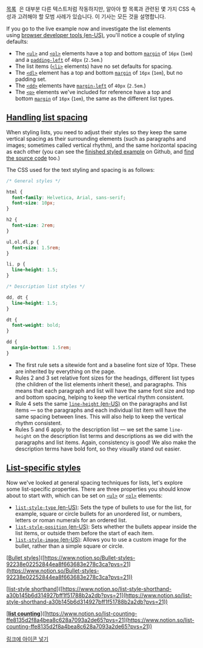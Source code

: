 [목록](https://developer.mozilla.org/en-US/docs/Learn/HTML/Introduction_to_HTML/HTML_text_fundamentals#lists)  은 대부분 다른 텍스트처럼 작동하지만, 알아야 할 목록과 관련된 몇 가지 CSS 속성과 고려해야 할 모범 사례가 있습니다. 이 기사는 모든 것을 설명합니다.

If you go to the live example now and investigate the list elements using [browser developer tools (en-US)](https://developer.mozilla.org/en-US/docs/Learn/Common_questions/What_are_browser_developer_tools), you'll notice a couple of styling defaults:

- The [`<ul>`](https://developer.mozilla.org/ko/docs/Web/HTML/Element/ul) and [`<ol>`](https://developer.mozilla.org/ko/docs/Web/HTML/Element/ol) elements have a top and bottom [`margin`](https://developer.mozilla.org/ko/docs/Web/CSS/margin) of `16px` (`1em`) and a [`padding-left`](https://developer.mozilla.org/ko/docs/Web/CSS/padding-left) of `40px` (`2.5em`.)
- The list items ([`<li>`](https://developer.mozilla.org/ko/docs/Web/HTML/Element/li) elements) have no set defaults for spacing.
- The [`<dl>`](https://developer.mozilla.org/ko/docs/Web/HTML/Element/dl) element has a top and bottom [`margin`](https://developer.mozilla.org/ko/docs/Web/CSS/margin) of `16px` (`1em`), but no padding set.
- The [`<dd>`](https://developer.mozilla.org/ko/docs/Web/HTML/Element/dd) elements have [`margin-left`](https://developer.mozilla.org/ko/docs/Web/CSS/margin-left) of `40px` (`2.5em`.)
- The [`<p>`](https://developer.mozilla.org/ko/docs/Web/HTML/Element/p) elements we've included for reference have a top and bottom [`margin`](https://developer.mozilla.org/ko/docs/Web/CSS/margin) of `16px` (`1em`), the same as the different list types.

## [Handling list spacing](https://developer.mozilla.org/ko/docs/Learn/CSS/Styling_text/Styling_lists#handling_list_spacing)

When styling lists, you need to adjust their styles so they keep the same vertical spacing as their surrounding elements (such as paragraphs and images; sometimes called vertical rhythm), and the same horizontal spacing as each other (you can see the [finished styled example](https://mdn.github.io/learning-area/css/styling-text/styling-lists/) on Github, and [find the source code](https://github.com/mdn/learning-area/blob/master/css/styling-text/styling-lists/index.html) too.)

The CSS used for the text styling and spacing is as follows:

```css
/* General styles */

html {
  font-family: Helvetica, Arial, sans-serif;
  font-size: 10px;
}

h2 {
  font-size: 2rem;
}

ul,ol,dl,p {
  font-size: 1.5rem;
}

li, p {
  line-height: 1.5;
}

/* Description list styles */

dd, dt {
  line-height: 1.5;
}

dt {
  font-weight: bold;
}

dd {
  margin-bottom: 1.5rem;
}
```

- The first rule sets a sitewide font and a baseline font size of 10px. These are inherited by everything on the page.
- Rules 2 and 3 set relative font sizes for the headings, different list types (the children of the list elements inherit these), and paragraphs. This means that each paragraph and list will have the same font size and top and bottom spacing, helping to keep the vertical rhythm consistent.
- Rule 4 sets the same [`line-height` (en-US)](https://developer.mozilla.org/en-US/docs/Web/CSS/line-height) on the paragraphs and list items — so the paragraphs and each individual list item will have the same spacing between lines. This will also help to keep the vertical rhythm consistent.
- Rules 5 and 6 apply to the description list — we set the same `line-height` on the description list terms and descriptions as we did with the paragraphs and list items. Again, consistency is good! We also make the description terms have bold font, so they visually stand out easier.

## [List-specific styles](https://developer.mozilla.org/ko/docs/Learn/CSS/Styling_text/Styling_lists#list-specific_styles)

Now we've looked at general spacing techniques for lists, let's explore some list-specific properties. There are three properties you should know about to start with, which can be set on [`<ul>`](https://developer.mozilla.org/ko/docs/Web/HTML/Element/ul) or [`<ol>`](https://developer.mozilla.org/ko/docs/Web/HTML/Element/ol) elements:

- [`list-style-type` (en-US)](https://developer.mozilla.org/en-US/docs/Web/CSS/list-style-type): Sets the type of bullets to use for the list, for example, square or circle bullets for an unordered list, or numbers, letters or roman numerals for an ordered list.
- [`list-style-position` (en-US)](https://developer.mozilla.org/en-US/docs/Web/CSS/list-style-position): Sets whether the bullets appear inside the list items, or outside them before the start of each item.
- [`list-style-image` (en-US)](https://developer.mozilla.org/en-US/docs/Web/CSS/list-style-image): Allows you to use a custom image for the bullet, rather than a simple square or circle.

[[Bullet styles](https://developer.mozilla.org/ko/docs/Learn/CSS/Styling_text/Styling_lists#bullet_styles)]([https://www.notion.so/Bullet-styles-92238e02252844ea8f663683e278c3ca?pvs=21](https://www.notion.so/Bullet-styles-92238e02252844ea8f663683e278c3ca?pvs=21))

[[list-style shorthand](https://developer.mozilla.org/ko/docs/Learn/CSS/Styling_text/Styling_lists#list-style_shorthand)]([https://www.notion.so/list-style-shorthand-a30b145b6d314927bff1f51788b2a2db?pvs=21](https://www.notion.so/list-style-shorthand-a30b145b6d314927bff1f51788b2a2db?pvs=21))

[[**list counting**](https://developer.mozilla.org/ko/docs/Learn/CSS/Styling_text/Styling_lists#controlling_list_counting)]([https://www.notion.so/list-counting-ffe8135d2f8a4bea8c628a7093a2de65?pvs=21](https://www.notion.so/list-counting-ffe8135d2f8a4bea8c628a7093a2de65?pvs=21))

[링크에 아이콘 넣기](https://www.notion.so/7c45c9d3fa874bfd925df4bebfd9f5ab?pvs=21)